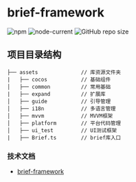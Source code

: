 # brief-framework
![npm](https://img.shields.io/npm/v/cluster-shared-memory)
![node-current](https://img.shields.io/node/v/cluster-shared-memory)
![GitHub repo size](https://img.shields.io/github/repo-size/FinalZJY/cluster-shared-memory)

## 项目目录结构
```
├── assets              // 库资源文件夹
|   ├── cocos           // 基础组件
│   ├── common          // 常用基础
|   ├── expand          // 扩展库
│   ├── guide           // 引导管理
│   ├── i18n            // 多语言管理
│   ├── mvvm            // MVVM框架
│   ├── platform        // 平台代码管理
│   ├── ui_test         // UI测试框架
|   ├── Brief.ts        // brief库入口
```

### 技术文档
- [brief-framework](https://vangagh.gitbook.io/brief-framework-3.7.0/)
